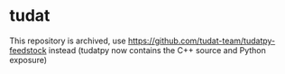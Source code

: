 
# tudat

This repository is archived, use https://github.com/tudat-team/tudatpy-feedstock instead (tudatpy now contains the C++ source and Python exposure)
